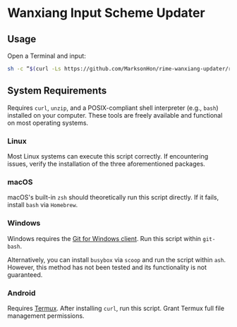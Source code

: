 # Wanxiang Input Scheme Updater

## Usage

Open a Terminal and input:

```sh
sh -c “$(curl -Ls https://github.com/MarksonHon/rime-wanxiang-updater/raw/refs/heads/main/updater.sh)”
```

## System Requirements

Requires `curl`, `unzip`, and a POSIX-compliant shell interpreter (e.g., `bash`) installed on your computer. These tools are freely available and functional on most operating systems.

### Linux

Most Linux systems can execute this script correctly. If encountering issues, verify the installation of the three aforementioned packages.

### macOS

macOS's built-in `zsh` should theoretically run this script directly. If it fails, install `bash` via `Homebrew`.

### Windows

Windows requires the [Git for Windows client][def0]. Run this script within `git-bash`.

[def0]: https://git-scm.com/downloads/win

Alternatively, you can install `busybox` via `scoop` and run the script within `ash`. However, this method has not been tested and its functionality is not guaranteed.

### Android

Requires [Termux](def00). After installing `curl`, run this script. Grant Termux full file management permissions.

[def00]: https://termux.dev/cn/
